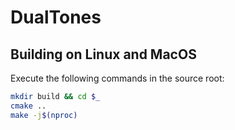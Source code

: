 # DualTones

## Building on Linux and MacOS

Execute the following commands in the source root:
```sh
mkdir build && cd $_
cmake ..
make -j$(nproc)
```
